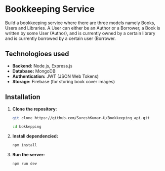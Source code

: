 #  Bookkeeping Service

Build a bookkeeping service where there are three models namely Books, Users and Libraries. A User can either be an Author or a Borrower, a Book is written by some User (Author), and is currently owned by a certain library and is currently borrowed by a certain user (Borrower.



## Technologioes used

- **Backend:** Node.js, Express.js
- **Database:** MongoDB
- **Authentication:** JWT (JSON Web Tokens)
- **Storage:** Firebase (for storing book cover images)


## Installation

1. **Clone the repository:**

   ```bash
   git clone https://github.com/SureshKumar-U/Bookkeeping_api.git

   cd bokkepping
   
2. **Install dependencied:**

   ```bash
   npm install


3. **Run the server:**
   
   ```bash
   npm run dev
   
